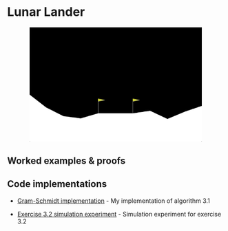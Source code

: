 # Lunar Lander
<p align="center">
<img src="https://github.com/alanjeffares/lunar-lander/blob/master/lunar_lander.gif"  width="400">
</p>



## Worked examples & proofs


## Code implementations

* [Gram-Schmidt implementation](https://github.com/alanjeffares/elements-of-statistical-learning/blob/master/chapter-3/code/Gram-Schmidt.R) - My implementation of algorithm 3.1

* [Exercise 3.2 simulation experiment](https://github.com/alanjeffares/elements-of-statistical-learning/blob/master/chapter-3/code/exercise_3.2.R) - Simulation experiment for exercise 3.2


